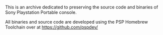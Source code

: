 This is an archive dedicated to preserving the source code and binaries of Sony Playstation Portable console.

All binaries and source code are developed using the PSP Homebrew Toolchain over at https://github.com/pspdev/
